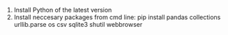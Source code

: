 1. Install Python of the latest version 
2. Install neccesary packages from cmd line:  pip install pandas collections urllib.parse os csv sqlite3 shutil webbrowser
